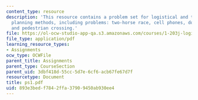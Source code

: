 ```yaml
---
content_type: resource
description: 'This resource contains a problem set for logistical and transportation
  planning methods, including problems: two-horse race, cell phones, dogs in the woods,
  and pedestrian crossing.'
file: https://ol-ocw-studio-app-qa.s3.amazonaws.com/courses/1-203j-logistical-and-transportation-planning-methods-fall-2006/893e3bedf7842ffa37909450ab930ee4_ps1.pdf
file_type: application/pdf
learning_resource_types:
- Assignments
ocw_type: OCWFile
parent_title: Assignments
parent_type: CourseSection
parent_uid: 3dbf418d-55cc-5d7e-6cf6-acb67fe67d7f
resourcetype: Document
title: ps1.pdf
uid: 893e3bed-f784-2ffa-3790-9450ab930ee4
---
```

